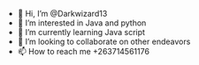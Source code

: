 - 👋 Hi, I’m @Darkwizard13
- 👀 I’m interested in Java and python 
- 🌱 I’m currently learning Java script
- 💞️ I’m looking to collaborate on  other endeavors 
- 📫 How to reach me +263714561176

<!---
Darkwizard13/Darkwizard13 is a ✨ special ✨ repository because its `README.md` (this file) appears on your GitHub profile.
You can click the Preview link to take a look at your changes.
--->
